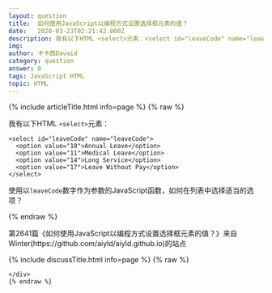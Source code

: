 ```yaml
---
layout: question
title:  如何使用JavaScript以编程方式设置选择框元素的值？
date:   2020-03-23T02:21:42.000Z
description: 我有以下HTML <select>元素：<select id="leaveCode" name="leaveCode">  <option valu...
img: 
author: 卡卡西Davaid
category: question
answer: 0
tags: JavaScript HTML
topic: HTML
---
```

<div class="article-root">
  <div class="article">
    {% include articleTitle.html info=page %}
    {% raw %}
    <div class="article-content"><p><font style="vertical-align: inherit;"><font style="vertical-align: inherit;">我有以下HTML </font></font><code>&lt;select&gt;</code><font style="vertical-align: inherit;"><font style="vertical-align: inherit;">元素：</font></font></p>

<pre><code>&lt;select id="leaveCode" name="leaveCode"&gt;<font></font>
  &lt;option value="10"&gt;Annual Leave&lt;/option&gt;<font></font>
  &lt;option value="11"&gt;Medical Leave&lt;/option&gt;<font></font>
  &lt;option value="14"&gt;Long Service&lt;/option&gt;<font></font>
  &lt;option value="17"&gt;Leave Without Pay&lt;/option&gt;<font></font>
&lt;/select&gt;<font></font>
</code></pre>

<p><font style="vertical-align: inherit;"><font style="vertical-align: inherit;">使用以</font></font><code>leaveCode</code><font style="vertical-align: inherit;"><font style="vertical-align: inherit;">数字作为参数</font><font style="vertical-align: inherit;">的JavaScript函数</font><font style="vertical-align: inherit;">，如何在列表中选择适当的选项？</font></font></p></div>
    {% endraw %}
  </div>
  <p class="winter_mark">第2641篇《如何使用JavaScript以编程方式设置选择框元素的值？》来自Winter(https://github.com/aiyld/aiyld.github.io)的站点</p>
  <div class="discuss-wrapper">
    {% include discussTitle.html info=page %}
    {% raw %}
    <div class="discuss-list">
    
    </div>
    {% endraw %}
  </div>
<div>
